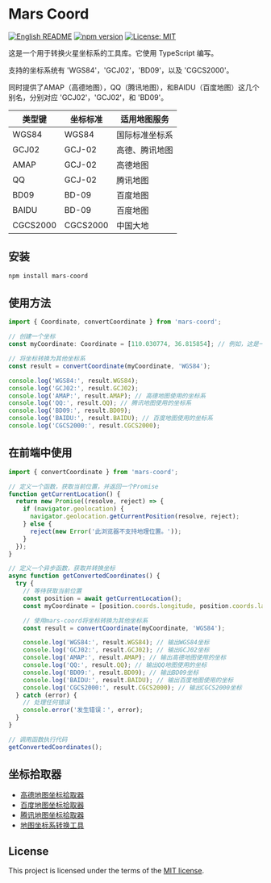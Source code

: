 # Mars Coord

[![English README](https://img.shields.io/badge/README-English-green)](./README_EN.md) [![npm version](https://img.shields.io/npm/v/mars-coord.svg?style=flat)](https://www.npmjs.com/package/mars-coord) [![License: MIT](https://img.shields.io/badge/License-MIT-yellow.svg)](https://opensource.org/licenses/MIT)


这是一个用于转换火星坐标系的工具库。它使用 TypeScript 编写。

支持的坐标系统有 'WGS84'，'GCJ02'，'BD09'，以及 'CGCS2000'。

同时提供了AMAP（高德地图），QQ（腾讯地图），和BAIDU（百度地图）这几个别名，分别对应 'GCJ02'，'GCJ02'，和 'BD09'。


| 类型键    | 坐标标准  | 适用地图服务  |
|----------|-----------|--------------|
| WGS84    | WGS84     | 国际标准坐标系 |
| GCJ02    | GCJ-02    | 高德、腾讯地图 |
| AMAP     | GCJ-02    | 高德地图      |
| QQ       | GCJ-02    | 腾讯地图      |
| BD09     | BD-09     | 百度地图      |
| BAIDU    | BD-09     | 百度地图      |
| CGCS2000 | CGCS2000  | 中国大地      |


## 安装

```bash
npm install mars-coord
```

## 使用方法

```typescript
import { Coordinate, convertCoordinate } from 'mars-coord';

// 创建一个坐标
const myCoordinate: Coordinate = [110.030774, 36.815854]; // 例如，这是一个 'WGS84' 坐标

// 将坐标转换为其他坐标系
const result = convertCoordinate(myCoordinate, 'WGS84');

console.log('WGS84:', result.WGS84);
console.log('GCJ02:', result.GCJ02);
console.log('AMAP:', result.AMAP); // 高德地图使用的坐标系
console.log('QQ:', result.QQ); // 腾讯地图使用的坐标系
console.log('BD09:', result.BD09);
console.log('BAIDU:', result.BAIDU); // 百度地图使用的坐标系
console.log('CGCS2000:', result.CGCS2000);
```

## 在前端中使用

```typescript
import { convertCoordinate } from 'mars-coord';

// 定义一个函数，获取当前位置，并返回一个Promise
function getCurrentLocation() {
  return new Promise((resolve, reject) => {
    if (navigator.geolocation) {
      navigator.geolocation.getCurrentPosition(resolve, reject);
    } else {
      reject(new Error('此浏览器不支持地理位置。'));
    }
  });
}

// 定义一个异步函数，获取并转换坐标
async function getConvertedCoordinates() {
  try {
    // 等待获取当前位置
    const position = await getCurrentLocation();
    const myCoordinate = [position.coords.longitude, position.coords.latitude];

    // 使用mars-coord将坐标转换为其他坐标系
    const result = convertCoordinate(myCoordinate, 'WGS84');

    console.log('WGS84:', result.WGS84); // 输出WGS84坐标
    console.log('GCJ02:', result.GCJ02); // 输出GCJ02坐标
    console.log('AMAP:', result.AMAP); // 输出高德地图使用的坐标
    console.log('QQ:', result.QQ); // 输出QQ地图使用的坐标
    console.log('BD09:', result.BD09); // 输出BD09坐标
    console.log('BAIDU:', result.BAIDU); // 输出百度地图使用的坐标
    console.log('CGCS2000:', result.CGCS2000); // 输出CGCS2000坐标
  } catch (error) {
    // 处理任何错误
    console.error('发生错误：', error);
  }
}

// 调用函数执行代码
getConvertedCoordinates();

```

## 坐标拾取器

- [高德地图坐标拾取器](https://lbs.amap.com/tools/picker)
- [百度地图坐标拾取器](https://api.map.baidu.com/lbsapi/getpoint/index.html)
- [腾讯地图坐标拾取器](https://lbs.qq.com/getPoint/)
- [地图坐标系转换工具](https://tool.lu/coordinate/)

## License

This project is licensed under the terms of the [MIT license](./LICENSE).
